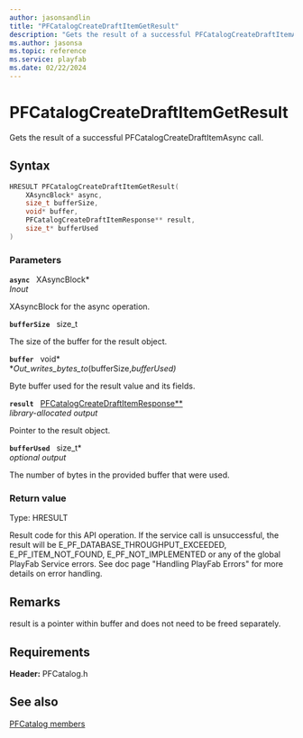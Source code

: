 ```yaml
---
author: jasonsandlin
title: "PFCatalogCreateDraftItemGetResult"
description: "Gets the result of a successful PFCatalogCreateDraftItemAsync call."
ms.author: jasonsa
ms.topic: reference
ms.service: playfab
ms.date: 02/22/2024
---
```


# PFCatalogCreateDraftItemGetResult  

Gets the result of a successful PFCatalogCreateDraftItemAsync call.  

## Syntax  
  
```cpp
HRESULT PFCatalogCreateDraftItemGetResult(  
    XAsyncBlock* async,  
    size_t bufferSize,  
    void* buffer,  
    PFCatalogCreateDraftItemResponse** result,  
    size_t* bufferUsed  
)  
```  
  
### Parameters  
  
**`async`** &nbsp; XAsyncBlock*  
*_Inout_*  
  
XAsyncBlock for the async operation.  
  
**`bufferSize`** &nbsp; size_t  
  
The size of the buffer for the result object.  
  
**`buffer`** &nbsp; void*  
*_Out_writes_bytes_to_(bufferSize,*bufferUsed)*  
  
Byte buffer used for the result value and its fields.  
  
**`result`** &nbsp; [PFCatalogCreateDraftItemResponse**](../../pfcatalogtypes/structs/pfcatalogcreatedraftitemresponse.md)  
*library-allocated output*  
  
Pointer to the result object.  
  
**`bufferUsed`** &nbsp; size_t*  
*optional output*  
  
The number of bytes in the provided buffer that were used.  
  
  
### Return value
Type: HRESULT
  
Result code for this API operation. If the service call is unsuccessful, the result will be E_PF_DATABASE_THROUGHPUT_EXCEEDED, E_PF_ITEM_NOT_FOUND, E_PF_NOT_IMPLEMENTED or any of the global PlayFab Service errors. See doc page "Handling PlayFab Errors" for more details on error handling.
  
## Remarks  
  
result is a pointer within buffer and does not need to be freed separately.
  
## Requirements  
  
**Header:** PFCatalog.h
  
## See also  
[PFCatalog members](../pfcatalog_members.md)  

  
  
